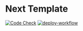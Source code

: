 # Next Template

[![Code Check](https://github.com/rohittp0/next-template/actions/workflows/lint.yml/badge.svg)](https://github.com/rohittp0/next-template/actions/workflows/lint.yml)
[![deploy-workflow](https://github.com/rohittp0/next-template/actions/workflows/main.yml/badge.svg?branch=main&event=push)](https://github.com/rohittp0/next-template/actions/workflows/main.yml)
